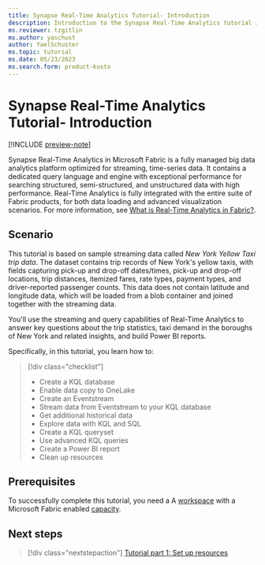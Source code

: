 ```yaml
---
title: Synapse Real-Time Analytics Tutorial- Introduction
description: Introduction to the Synapse Real-Time Analytics tutorial in Microsoft Fabric
ms.reviewer: tzgitlin
ms.author: yaschust
author: YaelSchuster
ms.topic: tutorial
ms.date: 05/23/2023
ms.search.form: product-kusto
---
```

# Synapse Real-Time Analytics Tutorial- Introduction

[!INCLUDE [preview-note](../includes/preview-note.md)]

Synapse Real-Time Analytics in Microsoft Fabric is a fully managed big data analytics platform optimized for streaming, time-series data. It contains a dedicated query language and engine with exceptional performance for searching structured, semi-structured, and unstructured data with high performance. Real-Time Analytics is fully integrated with the entire suite of Fabric products, for both data loading and advanced visualization scenarios. For more information, see [What is Real-Time Analytics in Fabric?](overview.md). 

## Scenario

This tutorial is based on sample streaming data called *New York Yellow Taxi trip data*. The dataset contains trip records of New York's yellow taxis, with fields capturing pick-up and drop-off dates/times, pick-up and drop-off locations, trip distances, itemized fares, rate types, payment types, and driver-reported passenger counts. This data does not contain latitude and longitude data, which will be loaded from a blob container and joined together with the streaming data. 

You'll use the streaming and query capabilities of Real-Time Analytics to answer key questions about the trip statistics, taxi demand in the boroughs of New York and related insights, and build Power BI reports.

Specifically, in this tutorial, you learn how to:

> [!div class="checklist"]
> * Create a KQL database
> * Enable data copy to OneLake
> * Create an Eventstream
> * Stream data from Eventstream to your KQL database
> * Get additional historical data
> * Explore data with KQL and SQL
> * Create a KQL queryset
> * Use advanced KQL queries
> * Create a Power BI report
> * Clean up resources

## Prerequisites

To successfully complete this tutorial, you need a A [workspace](../get-started/create-workspaces.md) with a Microsoft Fabric enabled [capacity](../enterprise/licenses.md#capacity).

## Next steps

> [!div class="nextstepaction"]
> [Tutorial part 1: Set up resources](tutorial-1-resources.md)